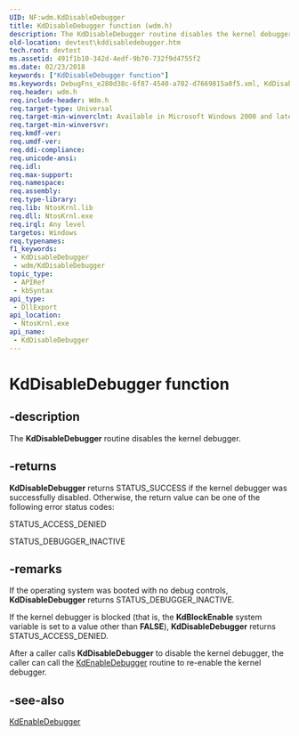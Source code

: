 ```yaml
---
UID: NF:wdm.KdDisableDebugger
title: KdDisableDebugger function (wdm.h)
description: The KdDisableDebugger routine disables the kernel debugger.
old-location: devtest\kddisabledebugger.htm
tech.root: devtest
ms.assetid: 491f1b10-342d-4edf-9b70-732f9d4755f2
ms.date: 02/23/2018
keywords: ["KdDisableDebugger function"]
ms.keywords: DebugFns_e280d38c-6f87-4540-a782-d7669815a0f5.xml, KdDisableDebugger, KdDisableDebugger routine [Driver Development Tools], devtest.kddisabledebugger, wdm/KdDisableDebugger
req.header: wdm.h
req.include-header: Wdm.h
req.target-type: Universal
req.target-min-winverclnt: Available in Microsoft Windows 2000 and later versions of Windows.
req.target-min-winversvr: 
req.kmdf-ver: 
req.umdf-ver: 
req.ddi-compliance: 
req.unicode-ansi: 
req.idl: 
req.max-support: 
req.namespace: 
req.assembly: 
req.type-library: 
req.lib: NtosKrnl.lib
req.dll: NtosKrnl.exe
req.irql: Any level
targetos: Windows
req.typenames: 
f1_keywords:
 - KdDisableDebugger
 - wdm/KdDisableDebugger
topic_type:
 - APIRef
 - kbSyntax
api_type:
 - DllExport
api_location:
 - NtosKrnl.exe
api_name:
 - KdDisableDebugger
---
```


# KdDisableDebugger function


## -description

The <b>KdDisableDebugger</b> routine disables the kernel debugger.

## -returns

<b>KdDisableDebugger</b> returns STATUS_SUCCESS if the kernel debugger was successfully disabled. Otherwise, the return value can be one of the following error status codes:

STATUS_ACCESS_DENIED

STATUS_DEBUGGER_INACTIVE

## -remarks

If the operating system was booted with no debug controls, <b>KdDisableDebugger</b> returns STATUS_DEBUGGER_INACTIVE.

If the kernel debugger is blocked (that is, the <b>KdBlockEnable</b> system variable is set to a value other than <b>FALSE</b>), <b>KdDisableDebugger</b> returns STATUS_ACCESS_DENIED. 

After a caller calls <b>KdDisableDebugger</b> to disable the kernel debugger, the caller can call the <a href="/windows-hardware/drivers/ddi/wdm/nf-wdm-kdenabledebugger">KdEnableDebugger</a> routine to re-enable the kernel debugger.

## -see-also

<a href="/windows-hardware/drivers/ddi/wdm/nf-wdm-kdenabledebugger">KdEnableDebugger</a>
